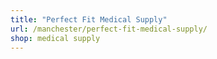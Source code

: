 ```yaml
---
title: "Perfect Fit Medical Supply"
url: /manchester/perfect-fit-medical-supply/
shop: medical supply
---
```

